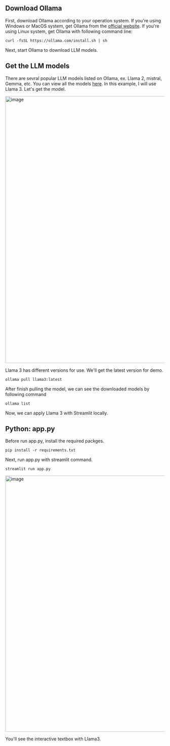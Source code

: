
## Download Ollama
First, download Ollama according to your operation system. If you're using Windows or MacOS system, get Ollama from the [official website](https://ollama.com/download). If you're using Linux system, get Ollama with following command line:

```bash=
curl -fsSL https://ollama.com/install.sh | sh
```
Next, start Ollama to download LLM models.

## Get the LLM models
There are sevral popular LLM models listed on Ollama, ex. Llama 2, mistral, Gemma, etc. You can view all the models [here](https://ollama.com/library). In this example, I will use Llama 3. Let's get the model.

<img width="842" alt="image" src="https://github.com/SarahWei0804/Web-app-LLM/assets/69449635/a3c31d64-681d-43a8-999b-eb0f6cd6d7b8">

Llama 3 has different versions for use. We'll get the latest version for demo.
```bash=
ollama pull llama3:latest
```
After finish pulling the model, we can see the downloaded models by following command
```bash=
ollama list
```

Now, we can apply Llama 3 with Streamlit locally.

## Python: app.py
Before run app.py, install the required packges.
```bash=
pip install -r requirements.txt
```
Next, run app.py with streamlit command.

```bash=
streamlit run app.py
```

<img width="808" alt="image" src="https://github.com/SarahWei0804/Web-app-LLM/assets/69449635/3277db51-80b3-4bb6-a424-33087600ed5e">

You'll see the interactive textbox with Llama3.


